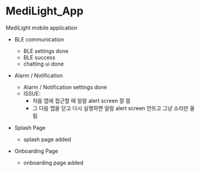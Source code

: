 # MediLight_App
MediLight mobile application

- BLE communication
  - BLE settings done
  - BLE success
  - chatting ui done

- Alarm / Notification
  - Alarm / Notification settings done
  - ISSUE:
    - 처음 앱에 접근할 때 알람 alert screen 잘 뜸
    - 그 다음 앱을 닫고 다시 실행하면 알람 alert screen 안뜨고 그냥 소리만 울림

- Splash Page
  - splash page added

- Onboarding Page
  - onboarding page added
